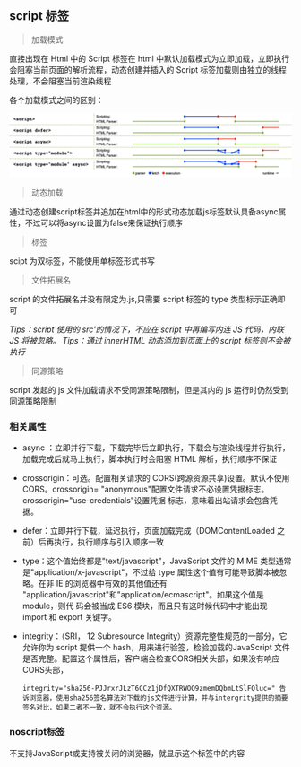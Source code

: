 ## script 标签

> 加载模式

直接出现在 Html 中的 Script 标签在 html 中默认加载模式为立即加载，立即执行会阻塞当前页面的解析流程，动态创建并插入的 Script 标签加载则由独立的线程处理，不会阻塞当前渲染线程

各个加载模式之间的区别：

<img src="../asset/Script-Load.png" />

> 动态加载

通过动态创建script标签并追加在html中的形式动态加载js标签默认具备async属性，不过可以将async设置为false来保证执行顺序

> 标签

scipt 为双标签，不能使用单标签形式书写

> 文件拓展名

script 的文件拓展名并没有限定为.js,只需要 script 标签的 type 类型标示正确即可

_Tips：script 使用的 src'的情况下，不应在 script 中再编写内连 JS 代码，内联 JS 将被忽略。_
*Tips：通过 innerHTML 动态添加到页面上的 script 标签则不会被执行*

> 同源策略

script 发起的 js 文件加载请求不受同源策略限制，但是其内的 js 运行时仍然受到同源策略限制

### 相关属性

- async ：立即并行下载，下载完毕后立即执行，下载会与渲染线程并行执行，加载完成后就马上执行，脚本执行时会阻塞 HTML 解析，执行顺序不保证
- crossorigin：可选。配置相关请求的 CORS(跨源资源共享)设置。默认不使用 CORS。crossorigin= "anonymous"配置文件请求不必设置凭据标志。crossorigin="use-credentials"设置凭据 标志，意味着出站请求会包含凭据。
- defer：立即并行下载，延迟执行，页面加载完成（DOMContentLoaded 之前）后再执行，执行顺序与引入顺序一致
- type：这个值始终都是"text/javascript"，JavaScript 文件的 MIME 类型通常是"application/x-javascript"，不过给 type 属性这个值有可能导致脚本被忽略。在非 IE 的浏览器中有效的其他值还有 "application/javascript"和"application/ecmascript"。如果这个值是 module，则代 码会被当成 ES6 模块，而且只有这时候代码中才能出现 import 和 export 关键字。
- integrity：（SRI， 12 Subresource Integrity）资源完整性规范的一部分，它允许你为 script 提供一个 hash，用来进行验签，检验加载的JavaScript 文件是否完整。配置这个属性后，客户端会检查CORS相关头部，如果没有响应CORS头部，

      integrity="sha256-PJJrxrJLzT6CCz1jDfQXTRWOO9zmemDQbmLtSlFQluc=" 告诉浏览器，使用sha256签名算法对下载的js文件进行计算，并与intergrity提供的摘要签名对比，如果二者不一致，就不会执行这个资源。

### noscript标签

不支持JavaScript或支持被关闭的浏览器，就显示这个标签中的内容